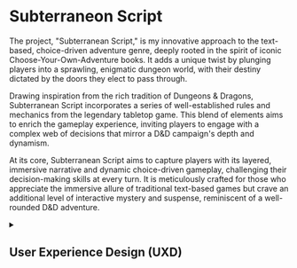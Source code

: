 # Subterraneon Script

The project, "Subterranean Script," is my innovative approach to the text-based, choice-driven adventure genre, deeply rooted in the spirit of iconic Choose-Your-Own-Adventure books. It adds a unique twist by plunging players into a sprawling, enigmatic dungeon world, with their destiny dictated by the doors they elect to pass through.

Drawing inspiration from the rich tradition of Dungeons & Dragons, Subterranean Script incorporates a series of well-established rules and mechanics from the legendary tabletop game. This blend of elements aims to enrich the gameplay experience, inviting players to engage with a complex web of decisions that mirror a D&D campaign's depth and dynamism.

At its core, Subterranean Script aims to capture players with its layered, immersive narrative and dynamic choice-driven gameplay, challenging their decision-making skills at every turn. It is meticulously crafted for those who appreciate the immersive allure of traditional text-based games but crave an additional level of interactive mystery and suspense, reminiscent of a well-rounded D&D adventure.

<details>
<summary><h2>User Experience Design (UXD)</h2></summary>

<details>
<summary><h3>Strategy</h3></summary>

<details>
<summary><h4>User Stories</h4></summary>

##### First Time Visitor Goals #####
##### Understanding Gameplay: #####
As a First Time user, I want to easily understand the main concept of the game and its gameplay mechanics.
##### Navigating Commands: #####
As a First Time user, I want to be able to effortlessly navigate through the game commands and decision-making processes.
##### Experiencing Narrative: #####
As a First Time user, I want to experience a compelling introduction to the game world and its narrative.

##### Returning Visitor Goals #####
##### Exploring New Content: #####
As a Returning user, I want to find and explore new paths, narratives, and experiences within the game that deepen my immersion.
##### Understanding Consequences: #####
As a Returning user, I want to see the consequences of my previous choices and understand how they shape my current gameplay.
##### Varied Experiences: #####
As a Returning user, I want the ability to reset the game or make different decisions, enabling varied experiences and outcomes.

#### Frequent Visitor Goals ####
##### Ongoing Adventure: #####
As a Frequent user, I want to continue my ongoing adventure, with the game storing my progress.
##### Updates and Developments: #####
As a Frequent user, I want to see if there are any new updates or developments in the game’s narrative or mechanics.
##### Social Interaction: #####
As a Frequent user, I want to share my gaming experience with others or compare my decisions and game outcomes with them.
</details>

<details>

<summary><h4>CLI Owner Goals</h4></summary>

##### Engaging Gameplay: #####
As a Command Line Application Owner, I want to offer an intuitive and immersive text-based adventure game that engages users and draws them into its narrative world.
##### User Notification: #####
As a Command Line Application Owner, I want to notify users of new game content or changes, keeping them interested and up-to-date.
##### Gathering Feedback: #####
As a Command Line Application Owner, I want to gather user feedback and experiences, which can be used to refine and expand the game.
##### Community Building: #####
As a Command Line Application Owner, I want to build a community of engaged players who are invested in the game's world and narrative.
##### Showcasing Creativity: #####
As a Command Line Application Owner, I want to be able to showcase the creative team behind the game, to promote their work and foster a deeper connection with the player base.
</details>

<details>
<summary><h4>Strategy Tradeoffs</h4></summary>

![Subterranean Script Tradeoff Table](assets/images/readme/uxd/strategy/subterranean_scipt_strategy-tradeoffs-table.png)

![Subterranean Script Tradeoff_Graph](assets/images/readme/uxd/strategy/subterranean_scipt_strategy_tradeoffs_graph.png)
</details>
</details>

<details>
<summary><h3>Scope</h3></summary>

#### Sprint 1 Features ####
- Intro to game
- Player can pick up weapon
- Player can choose a door to progress
- Player can fight an enemy
- Help text to educate the player
#### Sprint 1 Requirement Types ####
- Languages: Python
- Library: [Colorma](https://pypi.org/project/colorama/)

#### Sprint 2 Features ####
- Longer game with more choices
- Sound such as music and attack sounds
#### Sprint 2 Requirement Types ####
- Languages: Python
- Library: [PyAudio](https://pypi.org/project/PyAudio/)

#### Sprint 3 Features ####
- Ability to save
- Adaptive difficulty levels
- Player choices affect other people's games
- Social mnedia presense
- Monetisation
#### Sprint 3 Requirement Types ####
- Languages: Python
</details>

<details>
    <summary><h3>Structure</h3></summary>

Touchpoints - Command Line Interface

![Subterranean Script Information Architecture](assets/images/readme/uxd/structure/subterranean_script-information-architecture.png)

Whilst the player has the choice of left and right, this choice will be populated by a dictionary. This design will help for expansion in later scripts. In the first sprint I plan to have the first room and then a choice to enter the second room, but this diagram is an example of how it would be in the future.
</details>

<details>
    <summary><h3>Surface</h3></summary>

Colours will be based on the [Colorma](https://pypi.org/project/colorama/) library. They will be used to add to the atmosphere of the game.


<summary><h4>Technologies Used</h4></summary>

<details>
<summary><h5>Language</h5></summary>

- Python

</details>

<details>
<summary><h5>Websites, Software & other Tools</h5></summary>

- [Codeanywhere](https://codeanywhere.com/solutions/collaborate) This is was my IDE for the project.
- [CodePen](codepen.io) I used this to test code outside of [Codeanywhere](https://codeanywhere.com/solutions/collaborate) so that I didn't use up hours unnecessarily.
- [Git](https://git-scm.com/) Used to commit and push code to [Github](https://github.com/).
- [Github](https://github.com/) This was used as a remote repository.
- [Heroku](https://heroku.com) I used this to deploy my app.
- [PEP - Python](https://peps.python.org/pep-0008/) This was used to learn more about PEP-8.
- [Conventional Commits](https://www.conventionalcommits.org/en/v1.0.0-beta.2/) Used to learn and stick to a conventional commit framework.
- [Photoshop](https://www.adobe.com/uk/products/photoshop.html) Used for readme images.
- [Python Docs](https://docs.python.org/3/) Used to learn more about Python.

</details>
</details>

<details>


</details>